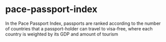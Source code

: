 # pace-passport-index
In the Pace Passport Index, passports are ranked according to the number of countries that a passport-holder can travel to visa-free, where each country is weighted by its GDP and amount of tourism
